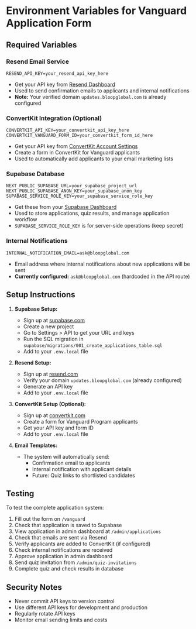 # Environment Variables for Vanguard Application Form

## Required Variables

### Resend Email Service
```
RESEND_API_KEY=your_resend_api_key_here
```
- Get your API key from [Resend Dashboard](https://resend.com/api-keys)
- Used to send confirmation emails to applicants and internal notifications
- **Note:** Your verified domain `updates.bloopglobal.com` is already configured

### ConvertKit Integration (Optional)
```
CONVERTKIT_API_KEY=your_convertkit_api_key_here
CONVERTKIT_VANGUARD_FORM_ID=your_convertkit_form_id_here
```
- Get your API key from [ConvertKit Account Settings](https://app.convertkit.com/account_settings/advanced)
- Create a form in ConvertKit for Vanguard applicants
- Used to automatically add applicants to your email marketing lists

### Supabase Database
```
NEXT_PUBLIC_SUPABASE_URL=your_supabase_project_url
NEXT_PUBLIC_SUPABASE_ANON_KEY=your_supabase_anon_key
SUPABASE_SERVICE_ROLE_KEY=your_supabase_service_role_key
```
- Get these from your [Supabase Dashboard](https://app.supabase.com)
- Used to store applications, quiz results, and manage application workflow
- `SUPABASE_SERVICE_ROLE_KEY` is for server-side operations (keep secret)

### Internal Notifications
```
INTERNAL_NOTIFICATION_EMAIL=ask@bloopglobal.com
```
- Email address where internal notifications about new applications will be sent
- **Currently configured:** `ask@bloopglobal.com` (hardcoded in the API route)

## Setup Instructions

1. **Supabase Setup:**
   - Sign up at [supabase.com](https://supabase.com)
   - Create a new project
   - Go to Settings > API to get your URL and keys
   - Run the SQL migration in `supabase/migrations/001_create_applications_table.sql`
   - Add to your `.env.local` file

2. **Resend Setup:**
   - Sign up at [resend.com](https://resend.com)
   - Verify your domain `updates.bloopglobal.com` (already configured)
   - Generate an API key
   - Add to your `.env.local` file

3. **ConvertKit Setup (Optional):**
   - Sign up at [convertkit.com](https://convertkit.com)
   - Create a form for Vanguard Program applicants
   - Get your API key and form ID
   - Add to your `.env.local` file

3. **Email Templates:**
   - The system will automatically send:
     - Confirmation email to applicants
     - Internal notification with applicant details
     - Future: Quiz links to shortlisted candidates

## Testing

To test the complete application system:
1. Fill out the form on `/vanguard`
2. Check that application is saved to Supabase
3. View application in admin dashboard at `/admin/applications`
4. Check that emails are sent via Resend
5. Verify applicants are added to ConvertKit (if configured)
6. Check internal notifications are received
7. Approve application in admin dashboard
8. Send quiz invitation from `/admin/quiz-invitations`
9. Complete quiz and check results in database

## Security Notes

- Never commit API keys to version control
- Use different API keys for development and production
- Regularly rotate API keys
- Monitor email sending limits and costs

